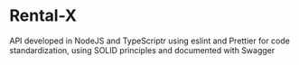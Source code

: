 # Rental-X
API developed in NodeJS and TypeScriptr using eslint and Prettier for code standardization, using SOLID principles and documented with Swagger
